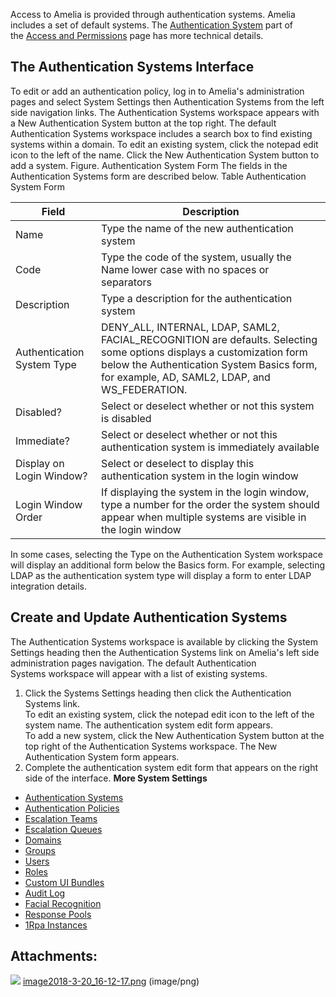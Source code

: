 Access to Amelia is provided through authentication systems. Amelia includes a set of default systems. The [A](https://docs.ipsoft.com/display/AmeliaDocsV3/Access+and+Permissions#AccessandPermissions-AuthPolicies)[uthentication System](https://docs.ipsoft.com/display/AmeliaDocsV37/Access+and+Permissions#AccessandPermissions-AuthSystems) part of the [Access and Permissions](https://docs.ipsoft.com/display/AmeliaDocsV37/Access+and+Permissions) page has more technical details.
## The Authentication Systems Interface
To edit or add an authentication policy, log in to Amelia's administration pages and select System Settings then Authentication Systems from the left side navigation links. The Authentication Systems workspace appears with a New Authentication System button at the top right.
The default Authentication Systems workspace includes a search box to find existing systems within a domain. To edit an existing system, click the notepad edit icon to the left of the name. Click the New Authentication System button to add a system.
Figure. Authentication System Form
The fields in the Authentication Systems form are described below.
Table Authentication System Form

| Field | Description |
| ----|----|
| Name | Type the name of the new authentication system |
| Code | Type the code of the system, usually the Name lower case with no spaces or separators |
| Description | Type a description for the authentication system |
| Authentication System Type | DENY_ALL, INTERNAL, LDAP, SAML2, FACIAL_RECOGNITION are defaults. Selecting some options displays a customization form below the Authentication System Basics form, for example, AD, SAML2, LDAP, and WS_FEDERATION. |
| Disabled? | Select or deselect whether or not this system is disabled |
| Immediate? | Select or deselect whether or not this authentication system is immediately available |
| Display on Login Window? | Select or deselect to display this authentication system in the login window |
| Login Window Order | If displaying the system in the login window, type a number for the order the system should appear when multiple systems are visible in the login window |

In some cases, selecting the Type on the Authentication System workspace will display an additional form below the Basics form. For example, selecting LDAP as the authentication system type will display a form to enter LDAP integration details.
## Create and Update Authentication Systems
The Authentication Systems workspace is available by clicking the System Settings heading then the Authentication Systems link on Amelia's left side administration pages navigation. The default Authentication Systems workspace will appear with a list of existing systems.
1.  Click the Systems Settings heading then click the Authentication Systems link.  
    To edit an existing system, click the notepad edit icon to the left of the system name. The authentication system edit form appears.  
    To add a new system, click the New Authentication System button at the top right of the Authentication Systems workspace. The New Authentication System form appears.
2.  Complete the authentication system edit form that appears on the right side of the interface.
**More System Settings**
-   [Authentication Systems](Authentication%20Systems)
-   [Authentication Policies](Authentication%20Policies)
-   [Escalation Teams](Escalation%20Teams)
-   [Escalation Queues](Escalation%20Queues)
-   [Domains](Domains)
-   [Groups](Groups)
-   [Users](Users)
-   [Roles](Roles)
-   [Custom UI Bundles](Custom%20UI%20Bundles)
-   [Audit Log](Audit%20Log)
-   [Facial Recognition](Facial%20Recognition)
-   [Response Pools](Response%20Pools)
-   [1Rpa Instances](1Rpa%20Instances)
## Attachments:
![](images/icons/bullet_blue.gif) [image2018-3-20_16-12-17.png](attachments/11940261/11940262.png) (image/png)  
